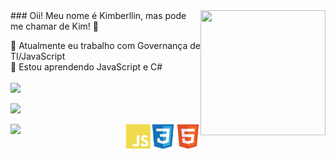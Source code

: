  <img align="right" src="https://media.giphy.com/media/lTRUNQrthgIAGo5xvO/giphy.gif" width="200" height="200"/>
### Oii! Meu nome é Kimberllin, mas pode me chamar de Kim! 👋
 
 🔭 Atualmente eu trabalho com Governança de TI/JavaScript <br>
 🌱 Estou aprendendo JavaScript e C# <br>
 <br>
 <a href="https://github-readme-stats.vercel.app/api?username=kimberllin&count_private=true&show_icons=true&theme=radical">
  <img  src="https://github-readme-stats.vercel.app/api?username=kimberllin&count_private=true&show_icons=true&theme=radical"/>
</a>
 
 <a href="https://github-readme-stats.vercel.app/api/top-langs/?username=kimberllin&theme=radical&count_private=true&layout=compact">
  <img  src="https://github-readme-stats.vercel.app/api/top-langs/?username=kimberllin&theme=radical&count_private=true&layout=compact"/>
</a>

<a href="https://www.linkedin.com/in/kimberllin-martins-84a348208/" target="_blank"><img align="left" src="https://img.shields.io/badge/-LinkedIn-%230077B5?style=for-the-badge&logo=linkedin&logoColor=white" target="_blank"></a> 

<img align="right" src="https://raw.githubusercontent.com/devicons/devicon/master/icons/html5/html5-original.svg" width="40" height="40" ></a> 
<img align="right" src="https://raw.githubusercontent.com/devicons/devicon/master/icons/css3/css3-original.svg" width="40" height="40" ></a> 
<img align="right" src="https://raw.githubusercontent.com/devicons/devicon/master/icons/javascript/javascript-plain.svg" width="40" height="40" ></a> 

